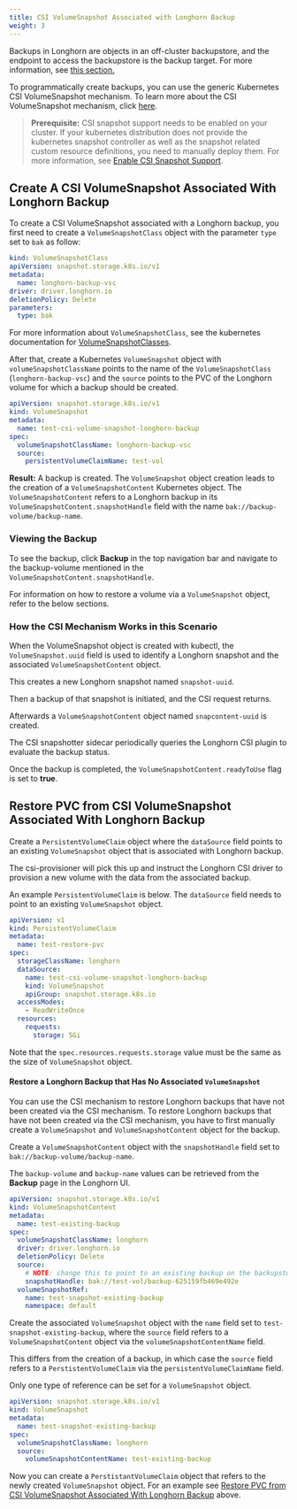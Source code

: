 ```yaml
---
title: CSI VolumeSnapshot Associated with Longhorn Backup
weight: 3
---
```


Backups in Longhorn are objects in an off-cluster backupstore, and the endpoint to access the backupstore is the backup target. For more information, see [this section.](../../../concepts/#31-how-backups-work)

To programmatically create backups, you can use the generic Kubernetes CSI VolumeSnapshot mechanism. To learn more about the CSI VolumeSnapshot mechanism, click [here](https://kubernetes.io/docs/concepts/storage/volume-snapshots/).

> **Prerequisite:** CSI snapshot support needs to be enabled on your cluster.
> If your kubernetes distribution does not provide the kubernetes snapshot controller
> as well as the snapshot related custom resource definitions, you need to manually deploy them.
> For more information, see [Enable CSI Snapshot Support](../enable-csi-snapshot-support).

## Create A CSI VolumeSnapshot Associated With Longhorn Backup

To create a CSI VolumeSnapshot associated with a Longhorn backup, you first need to create a `VolumeSnapshotClass` object
with the parameter `type` set to `bak` as follow:
```yaml
kind: VolumeSnapshotClass
apiVersion: snapshot.storage.k8s.io/v1
metadata:
  name: longhorn-backup-vsc
driver: driver.longhorn.io
deletionPolicy: Delete
parameters:
  type: bak
```
For more information about `VolumeSnapshotClass`, see the kubernetes documentation for [VolumeSnapshotClasses](https://kubernetes.io/docs/concepts/storage/volume-snapshot-classes/).

After that, create a Kubernetes `VolumeSnapshot` object with `volumeSnapshotClassName` points to the name of the `VolumeSnapshotClass` (`longhorn-backup-vsc`) and
the `source` points to the PVC of the Longhorn volume for which a backup should be created.
```yaml
apiVersion: snapshot.storage.k8s.io/v1
kind: VolumeSnapshot
metadata:
  name: test-csi-volume-snapshot-longhorn-backup
spec:
  volumeSnapshotClassName: longhorn-backup-vsc
  source:
    persistentVolumeClaimName: test-vol
```

**Result:**
A backup is created. The `VolumeSnapshot` object creation leads to the creation of a `VolumeSnapshotContent` Kubernetes object.
The `VolumeSnapshotContent` refers to a Longhorn backup in its `VolumeSnapshotContent.snapshotHandle` field with the name `bak://backup-volume/backup-name`.

### Viewing the Backup

To see the backup, click **Backup** in the top navigation bar and navigate to the backup-volume mentioned in the `VolumeSnapshotContent.snapshotHandle`.

For information on how to restore a volume via a `VolumeSnapshot` object, refer to the below sections.

### How the CSI Mechanism Works in this Scenario

When the VolumeSnapshot object is created with kubectl, the `VolumeSnapshot.uuid` field is used to identify a Longhorn snapshot and the associated `VolumeSnapshotContent` object.

This creates a new Longhorn snapshot named `snapshot-uuid`.

Then a backup of that snapshot is initiated, and the CSI request returns.

Afterwards a `VolumeSnapshotContent` object named `snapcontent-uuid` is created.

The CSI snapshotter sidecar periodically queries the Longhorn CSI plugin to evaluate the backup status.

Once the backup is completed, the `VolumeSnapshotContent.readyToUse` flag is set to **true**.


## Restore PVC from CSI VolumeSnapshot Associated With Longhorn Backup
Create a `PersistentVolumeClaim` object where the `dataSource` field points to an existing `VolumeSnapshot` object that is associated with Longhorn backup.

The csi-provisioner will pick this up and instruct the Longhorn CSI driver to provision a new volume with the data from the associated backup.

An example `PersistentVolumeClaim` is below. The `dataSource` field needs to point to an existing `VolumeSnapshot` object.

```yaml
apiVersion: v1
kind: PersistentVolumeClaim
metadata:
  name: test-restore-pvc
spec:
  storageClassName: longhorn
  dataSource:
    name: test-csi-volume-snapshot-longhorn-backup
    kind: VolumeSnapshot
    apiGroup: snapshot.storage.k8s.io
  accessModes:
    - ReadWriteOnce
  resources:
    requests:
      storage: 5Gi
```
Note that the `spec.resources.requests.storage` value must be the same as the size of `VolumeSnapshot` object.


#### Restore a Longhorn Backup that Has No Associated `VolumeSnapshot`
You can use the CSI mechanism to restore Longhorn backups that have not been created via the CSI mechanism.
To restore Longhorn backups that have not been created via the CSI mechanism, you have to first manually create a `VolumeSnapshot` and `VolumeSnapshotContent` object for the backup.

Create a `VolumeSnapshotContent` object with the `snapshotHandle` field set to `bak://backup-volume/backup-name`.

The `backup-volume` and `backup-name` values can be retrieved from the **Backup** page in the Longhorn UI.

```yaml
apiVersion: snapshot.storage.k8s.io/v1
kind: VolumeSnapshotContent
metadata:
  name: test-existing-backup
spec:
  volumeSnapshotClassName: longhorn
  driver: driver.longhorn.io
  deletionPolicy: Delete
  source:
    # NOTE: change this to point to an existing backup on the backupstore
    snapshotHandle: bak://test-vol/backup-625159fb469e492e
  volumeSnapshotRef:
    name: test-snapshot-existing-backup
    namespace: default
```

Create the associated `VolumeSnapshot` object with the `name` field set to `test-snapshot-existing-backup`, where the `source` field refers to a `VolumeSnapshotContent` object via the `volumeSnapshotContentName` field.

This differs from the creation of a backup, in which case the `source` field refers to a `PerstistentVolumeClaim` via the `persistentVolumeClaimName` field.

Only one type of reference can be set for a `VolumeSnapshot` object.

```yaml
apiVersion: snapshot.storage.k8s.io/v1
kind: VolumeSnapshot
metadata:
  name: test-snapshot-existing-backup
spec:
  volumeSnapshotClassName: longhorn
  source:
    volumeSnapshotContentName: test-existing-backup
```

Now you can create a `PerstistantVolumeClaim` object that refers to the newly created `VolumeSnapshot` object.
For an example see [Restore PVC from CSI VolumeSnapshot Associated With Longhorn Backup](#restore-pvc-from-csi-volumesnapshot-associated-with-longhorn-backup) above.
